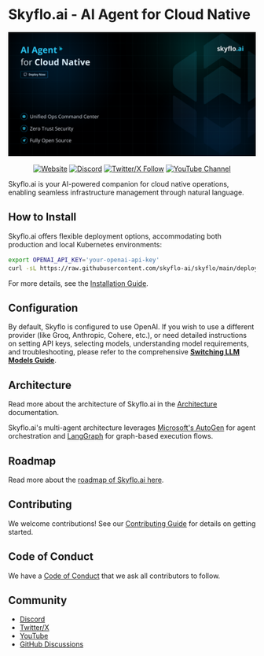 # Skyflo.ai - AI Agent for Cloud Native

<p align="center">
  <img src="./assets/readme.png" alt="Skyflo.ai" width="1000"/>
</p>

<div align="center">

[![Website](https://img.shields.io/badge/Website-Visit-blue.svg)](https://skyflo.ai)
[![Discord](https://img.shields.io/badge/Discord-Join-blue.svg)](https://discord.gg/kCFNavMund)
[![Twitter/X Follow](https://img.shields.io/twitter/follow/skyflo_ai?style=social)](https://x.com/skyflo_ai)
[![YouTube Channel](https://img.shields.io/badge/YouTube-Subscribe-red.svg)](https://www.youtube.com/@SkyfloAI)

</div>

Skyflo.ai is your AI-powered companion for cloud native operations, enabling seamless infrastructure management through natural language.

## How to Install

Skyflo.ai offers flexible deployment options, accommodating both production and local Kubernetes environments:

```bash
export OPENAI_API_KEY='your-openai-api-key'
curl -sL https://raw.githubusercontent.com/skyflo-ai/skyflo/main/deployment/install.sh -o install.sh && chmod +x install.sh && ./install.sh
```

For more details, see the [Installation Guide](docs/install.md).

## Configuration

By default, Skyflo is configured to use OpenAI. If you wish to use a different provider (like Groq, Anthropic, Cohere, etc.), or need detailed instructions on setting API keys, selecting models, understanding model requirements, and troubleshooting, please refer to the comprehensive **[Switching LLM Models Guide](engine/docs/switching_llm_models.md)**.

## Architecture

Read more about the architecture of Skyflo.ai in the [Architecture](docs/architecture.md) documentation.

Skyflo.ai's multi-agent architecture leverages [Microsoft's AutoGen](https://github.com/microsoft/autogen) for agent orchestration and [LangGraph](https://github.com/langchain-ai/langgraph) for graph-based execution flows.

## Roadmap

Read more about the [roadmap of Skyflo.ai here](https://skyflo.ai/roadmap).

## Contributing

We welcome contributions! See our [Contributing Guide](CONTRIBUTING.md) for details on getting started.

## Code of Conduct

We have a [Code of Conduct](code_of_conduct.md) that we ask all contributors to follow.

## Community

- [Discord](https://discord.gg/kCFNavMund)
- [Twitter/X](https://x.com/skyflo_ai)
- [YouTube](https://www.youtube.com/@SkyfloAI)
- [GitHub Discussions](https://github.com/skyflo-ai/skyflo/discussions)
